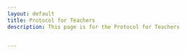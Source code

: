 ```yaml
---
layout: default
title: Protocol for Teachers 
description: This page is for the Protocol for Teachers


---
```

